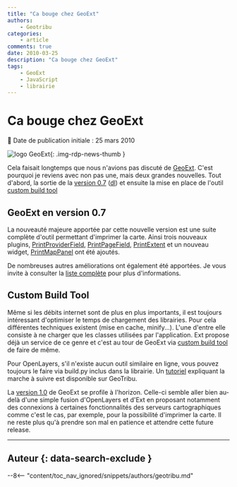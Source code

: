 ```yaml
---
title: "Ca bouge chez GeoExt"
authors:
    - Geotribu
categories:
    - article
comments: true
date: 2010-03-25
description: "Ca bouge chez GeoExt"
tags:
    - GeoExt
    - JavaScript
    - librairie
---
```


# Ca bouge chez GeoExt

:calendar: Date de publication initiale : 25 mars 2010

![logo GeoExt](https://cdn.geotribu.fr/img/logos-icones/logiciels_librairies/geoext.png "logo GeoExt"){: .img-rdp-news-thumb }

Cela faisait longtemps que nous n'avions pas discuté de [GeoExt](http://www.geoext.org/lib/index.html). C'est pourquoi je reviens avec non pas une, mais deux grandes nouvelles. Tout d'abord, la sortie de la [version 0.7](http://trac.geoext.org/wiki/Release/0.7/Notes) ([dl](http://www.geoext.org/downloads.html)) et ensuite la mise en place de l'outil [custom build tool](http://geoext.org/builder/v0.6.html)

## GeoExt en version 0.7

La nouveauté majeure apportée par cette nouvelle version est une suite complète d'outil permettant d'imprimer la carte. Ainsi trois nouveaux plugins, [PrintProviderField](http://dev.geoext.org/trunk/geoext/examples/print-form.html), [PrintPageField](http://dev.geoext.org/trunk/geoext/examples/print-form.html), [PrintExtent](http://dev.geoext.org/trunk/geoext/examples/print-extent.html) et un nouveau widget, [PrintMapPanel](http://dev.geoext.org/trunk/geoext/examples/print-preview.html) ont été ajoutés.

De nombreuses autres améliorations ont également été apportées. Je vous invite à consulter la [liste complète](http://trac.geoext.org/query?group=type&resolution=fixed&milestone=0.7&order=component) pour plus d'informations.

## Custom Build Tool

Même si les débits internet sont de plus en plus importants, il est toujours intéressant d'optimiser le temps de chargement des librairies. Pour cela différentes techniques existent (mise en cache, minify...). L'une d'entre elle consiste à ne charger que les classes utilisées par l'application. Ext propose déjà un service de ce genre et c'est au tour de GeoExt via [custom build tool](http://geoext.org/builder/v0.6.html) de faire de même.

Pour OpenLayers, s'il n'existe aucun outil similaire en ligne, vous pouvez toujours le faire via build.py inclus dans la librairie. Un [tutoriel](http://geotribu.net/node/52) expliquant la marche à suivre est disponible sur GeoTribu.

La [version 1.0](http://trac.geoext.org/milestone/1.0) de GeoExt se profile à l'horizon. Celle-ci semble aller bien au-delà d'une simple fusion d'OpenLayers et d'Ext en proposant notamment des connexions à certaines fonctionnalités des serveurs cartographiques comme c'est le cas, par exemple, pour la possibilité d'imprimer la carte. Il ne reste plus qu'à prendre son mal en patience et attendre cette future release.

----

## Auteur {: data-search-exclude }

--8<-- "content/toc_nav_ignored/snippets/authors/geotribu.md"
